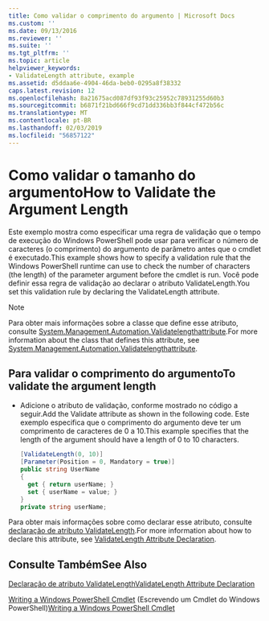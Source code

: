 ```yaml
---
title: Como validar o comprimento do argumento | Microsoft Docs
ms.custom: ''
ms.date: 09/13/2016
ms.reviewer: ''
ms.suite: ''
ms.tgt_pltfrm: ''
ms.topic: article
helpviewer_keywords:
- ValidateLength attribute, example
ms.assetid: d5ddaa6e-4904-46da-beb0-0295a8f38332
caps.latest.revision: 12
ms.openlocfilehash: 8a21675acd087df93f93c25952c78931255d60b3
ms.sourcegitcommit: b6871f21bd666f9cd71dd336bb3f844cf472b56c
ms.translationtype: MT
ms.contentlocale: pt-BR
ms.lasthandoff: 02/03/2019
ms.locfileid: "56857122"
---
```

# <a name="how-to-validate-the-argument-length"></a><span data-ttu-id="75132-102">Como validar o tamanho do argumento</span><span class="sxs-lookup"><span data-stu-id="75132-102">How to Validate the Argument Length</span></span>

<span data-ttu-id="75132-103">Este exemplo mostra como especificar uma regra de validação que o tempo de execução do Windows PowerShell pode usar para verificar o número de caracteres (o comprimento) do argumento de parâmetro antes que o cmdlet é executado.</span><span class="sxs-lookup"><span data-stu-id="75132-103">This example shows how to specify a validation rule that the Windows PowerShell runtime can use to check the number of characters (the length) of the parameter argument before the cmdlet is run.</span></span> <span data-ttu-id="75132-104">Você pode definir essa regra de validação ao declarar o atributo ValidateLength.</span><span class="sxs-lookup"><span data-stu-id="75132-104">You set this validation rule by declaring the ValidateLength attribute.</span></span>

> [!NOTE]
> <span data-ttu-id="75132-105">Para obter mais informações sobre a classe que define esse atributo, consulte [System.Management.Automation.Validatelengthattribute](/dotnet/api/System.Management.Automation.ValidateLengthAttribute).</span><span class="sxs-lookup"><span data-stu-id="75132-105">For more information about the class that defines this attribute, see [System.Management.Automation.Validatelengthattribute](/dotnet/api/System.Management.Automation.ValidateLengthAttribute).</span></span>

## <a name="to-validate-the-argument-length"></a><span data-ttu-id="75132-106">Para validar o comprimento do argumento</span><span class="sxs-lookup"><span data-stu-id="75132-106">To validate the argument length</span></span>

- <span data-ttu-id="75132-107">Adicione o atributo de validação, conforme mostrado no código a seguir.</span><span class="sxs-lookup"><span data-stu-id="75132-107">Add the Validate attribute as shown in the following code.</span></span> <span data-ttu-id="75132-108">Este exemplo especifica que o comprimento do argumento deve ter um comprimento de caracteres de 0 a 10.</span><span class="sxs-lookup"><span data-stu-id="75132-108">This example specifies that the length of the argument should have a length of 0 to 10 characters.</span></span>

    ```csharp
    [ValidateLength(0, 10)]
    [Parameter(Position = 0, Mandatory = true)]
    public string UserName
    {
      get { return userName; }
      set { userName = value; }
    }
    private string userName;
    ```

<span data-ttu-id="75132-109">Para obter mais informações sobre como declarar esse atributo, consulte [declaração de atributo ValidateLength](./validatelength-attribute-declaration.md).</span><span class="sxs-lookup"><span data-stu-id="75132-109">For more information about how to declare this attribute, see [ValidateLength Attribute Declaration](./validatelength-attribute-declaration.md).</span></span>

## <a name="see-also"></a><span data-ttu-id="75132-110">Consulte Também</span><span class="sxs-lookup"><span data-stu-id="75132-110">See Also</span></span>

[<span data-ttu-id="75132-111">Declaração de atributo ValidateLength</span><span class="sxs-lookup"><span data-stu-id="75132-111">ValidateLength Attribute Declaration</span></span>](./validatelength-attribute-declaration.md)

<span data-ttu-id="75132-112">[Writing a Windows PowerShell Cmdlet](./writing-a-windows-powershell-cmdlet.md) (Escrevendo um Cmdlet do Windows PowerShell)</span><span class="sxs-lookup"><span data-stu-id="75132-112">[Writing a Windows PowerShell Cmdlet](./writing-a-windows-powershell-cmdlet.md)</span></span>
